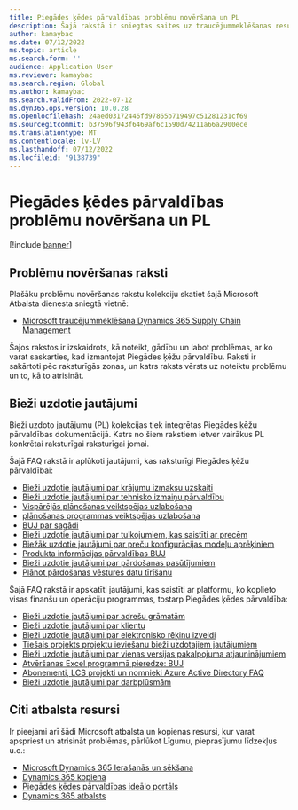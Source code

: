 ```yaml
---
title: Piegādes ķēdes pārvaldības problēmu novēršana un PL
description: Šajā rakstā ir sniegtas saites uz traucējummeklēšanas resursiem un bieži uzdotie jautājumu rakstiem Dynamics 365 Supply Chain Management
author: kamaybac
ms.date: 07/12/2022
ms.topic: article
ms.search.form: ''
audience: Application User
ms.reviewer: kamaybac
ms.search.region: Global
ms.author: kamaybac
ms.search.validFrom: 2022-07-12
ms.dyn365.ops.version: 10.0.28
ms.openlocfilehash: 24aed03172446fd97865b719497c51281231cf69
ms.sourcegitcommit: b37596f943f6469af6c1590d74211a66a2900ece
ms.translationtype: MT
ms.contentlocale: lv-LV
ms.lasthandoff: 07/12/2022
ms.locfileid: "9138739"
---
```

# <a name="supply-chain-management-troubleshooting-and-faqs"></a>Piegādes ķēdes pārvaldības problēmu novēršana un PL

[!include [banner](../includes/banner.md)]

## <a name="troubleshooting-articles"></a>Problēmu novēršanas raksti

Plašāku problēmu novēršanas rakstu kolekciju skatiet šajā Microsoft Atbalsta dienesta sniegtā vietnē:

- [Microsoft traucējummeklēšana Dynamics 365 Supply Chain Management](/troubleshoot/dynamics-365/supply-chain/welcome-supply-chain)

Šajos rakstos ir izskaidrots, kā noteikt, gādību un labot problēmas, ar ko varat saskarties, kad izmantojat Piegādes ķēžu pārvaldību. Raksti ir sakārtoti pēc raksturīgās zonas, un katrs raksts vērsts uz noteiktu problēmu un to, kā to atrisināt.

## <a name="frequently-asked-questions"></a>Bieži uzdotie jautājumi

Bieži uzdoto jautājumu (PL) kolekcijas tiek integrētas Piegādes ķēžu pārvaldības dokumentācijā. Katrs no šiem rakstiem ietver vairākus PL konkrētai raksturīgai raksturīgai jomai.

Šajā FAQ rakstā ir aplūkoti jautājumi, kas raksturīgi Piegādes ķēžu pārvaldībai:

- [Bieži uzdotie jautājumi par krājumu izmaksu uzskaiti](cost-management/inventory-costing-faq.md)
- [Bieži uzdotie jautājumi par tehnisko izmaiņu pārvaldību](engineering-change-management/change-management-faq.md)
- [Vispārējās plānošanas veiktspējas uzlabošana](master-planning/master-planning-performance.md)
- [plānošanas programmas veiktspējas uzlabošana](master-planning/scheduling-engine-performance.md)
- [BUJ par sagādi](procurement/procurement-faq.md)
- [Bieži uzdotie jautājumi par tulkojumiem, kas saistīti ar precēm](pim/translations-product-related-information.md)
- [Biežāk uzdotie jautājumi par preču konfigurācijas modeļu aprēķiniem](pim/calculate-product-configuration-models.md)
- [Produkta informācijas pārvaldības BUJ](pim/product-information-faq.md)
- [Bieži uzdotie jautājumi par pārdošanas pasūtījumiem](sales-marketing/sales-orders-faq.md)
- [Plānot pārdošanas vēstures datu tīrīšanu](sales-marketing/sales-update-history-cleanup-performance-improvements.md)

Šajā FAQ rakstā ir apskatīti jautājumi, kas saistīti ar platformu, ko koplieto visas finanšu un operāciju programmas, tostarp Piegādes ķēdes pārvaldība:

- [Bieži uzdotie jautājumi par adrešu grāmatām](../fin-ops-core/fin-ops/organization-administration/qa-address-books.md?toc=/dynamics365/supply-chain/toc.json)
- [Bieži uzdotie jautājumi par klientu](../fin-ops-core/fin-ops/get-started/client-faq.md?toc=/dynamics365/supply-chain/toc.json)
- [Bieži uzdotie jautājumi par elektronisko rēķinu izveidi](../finance/localizations/e-invoicing-faq.md?toc=/dynamics365/supply-chain/toc.json)
- [Tiešais projekts projektu ieviešanu bieži uzdotajiem jautājumiem](../fin-ops-core/fin-ops/imp-lifecycle/go-live-faq.md?toc=/dynamics365/supply-chain/toc.json)
- [Bieži uzdotie jautājumi par vienas versijas pakalpojuma atjauninājumiem](../fin-ops-core/fin-ops/get-started/one-version.md?toc=/dynamics365/supply-chain/toc.json)
- [Atvēršanas Excel programmā pieredze: BUJ](../fin-ops-core/dev-itpro/office-integration/office-integration-edit-excel.md?toc=/dynamics365/supply-chain/toc.json)
- [Abonementi, LCS projekti un nomnieki Azure Active Directory FAQ](../fin-ops-core/fin-ops/get-started/subscription-overview.md?toc=/dynamics365/supply-chain/toc.json)
- [Bieži uzdotie jautājumi par darbplūsmām](../fin-ops-core/fin-ops/organization-administration/workflow-FAQ.md?toc=/dynamics365/supply-chain/toc.json)

## <a name="other-support-resources"></a>Citi atbalsta resursi

Ir pieejami arī šādi Microsoft atbalsta un kopienas resursi, kur varat apspriest un atrisināt problēmas, pārlūkot Līgumu, pieprasījumu līdzekļus u.c.:

- [Microsoft Dynamics 365 Ierašanās un sēkšana](https://cloudblogs.microsoft.com/dynamics365/?source=dynamicsaxscm)
- [Dynamics 365 kopiena](https://community.dynamics.com/)
- [Piegādes ķēdes pārvaldības ideālo portāls](https://experience.dynamics.com/ideas/categories/?forum=515617a5-dedb-e911-a814-000d3a4f1244&forumName=Dynamics%20365%20Supply%20Chain%20Management)
- [Dynamics 365 atbalsts](https://dynamics-int.microsoft.com/support/)
